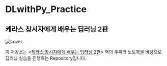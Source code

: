 # DLwithPy_Practice  
## 케라스 창시자에게 배우는 딥러닝 2판  


![cover](cover.jpg)

이 저장소는 <[케라스 창시자에게 배우는 딥러닝 2판](https://tensorflow.blog/kerasdl2/)> 책의 주피터 노트북을 바탕으로 딥러닝 실습을 진행하는 Repository입니다.

